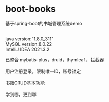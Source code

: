 # boot-books
基于spring-boot的书城管理系统demo<br/><br/>

java version:"1.8.0_311"<br/>
MySQL version:8.0.22<br/>
IntelliJ IDEA 2021.3.2<br/>

已整合 mybatis-plus，druid，thymleaf， 拦截器<br/><br/>
用户注册登录，限制唯一ID，账号锁定<br/><br/>
书籍CRUD基本功能<br/><br/>
学到哪，更到哪

